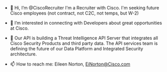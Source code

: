 - 👋 Hi, I’m @CiscoRecruiter   I'm a Recruiter with Cisco. I'm seeking future Cisco employees (not contract, not C2C, not temps, but W-2)
- 👀 I’m interested in connecting with Developers about great opportunities at Cisco.
- 🌱 Our API is building a Threat Intelligence API Server that integrates all Cisco Security Products and third party data. The API services team is defining the future of our Data Platform and Integrated Security architecture. 


- 📫 How to reach me: Eileen Norton, EiNorton@Cisco.com

<!---
CiscoRecruiter/CiscoRecruiter is a ✨ special ✨ repository because its `README.md` (this file) appears on your GitHub profile.
You can click the Preview link to take a look at your changes.
--->
